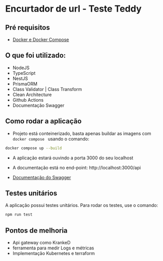 # Encurtador de url - Teste Teddy
## Pré requisitos

- [Docker e Docker Compose](https://docs.docker.com/engine/install/)

## O que foi utilizado:
- NodeJS
- TypeScript
- NestJS
- PrismaORM
- Class Validator | Class Transform
- Clean Architecture
- Github Actions
- Documentação Swagger

## Como rodar a aplicação
- Projeto está conteinerizado, basta apenas buildar as imagens com
```docker compose ``` usando o comando:
```bash
docker compose up --build
```
- A aplicação estará ouvindo a porta 3000 do seu localhost

- A documentação está no end-point: http://localhost:3000/api
- [Documentação do Swagger](http://localhost:3000/api)

## Testes unitários
  A aplicação possui testes unitários. Para rodar os testes, use o comando:
```bash
npm run test
```

## Pontos de melhoria
- Api gateway como KrankeD 
- ferramenta para medir Logs e métricas
- Implementação Kubernetes e terraform
